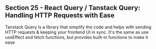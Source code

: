 ## Section 25 - React Query / Tanstack Query: Handling HTTP Requests with Ease


Tanstack Query is a library that simplify the code  and helps with sending HTTP requests & keeping your frontend UI in sync.
It's the same as use useEffect and fetch functions, but provides built-in functions to make it ease
